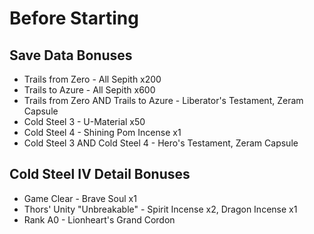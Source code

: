 # Before Starting
## Save Data Bonuses
- Trails from Zero - All Sepith x200
- Trails to Azure - All Sepith x600
- Trails from Zero AND Trails to Azure - Liberator's Testament, Zeram Capsule
- Cold Steel 3 - U-Material x50
- Cold Steel 4 - Shining Pom Incense x1
- Cold Steel 3 AND Cold Steel 4 - Hero's Testament, Zeram Capsule
## Cold Steel IV Detail Bonuses
- Game Clear - Brave Soul x1
- Thors' Unity "Unbreakable" - Spirit Incense x2, Dragon Incense x1
- Rank A0 - Lionheart's Grand Cordon